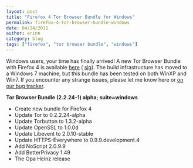 ```yaml
---
layout: post
title: "Firefox 4 Tor Browser Bundle for Windows"
permalink: firefox-4-tor-browser-bundle-windows
date: 04/24/2011
author: erinn
category: blog
tags: ["firefox", "tor browser bundle", "windows"]
---
```


Windows users, your time has finally arrived! A new Tor Browser Bundle with Firefox 4 is available [here](https://www.torproject.org/dist/torbrowser/tor-browser-2.2.24-1-alpha_en-US.exe) ( [sig](https://www.torproject.org/dist/torbrowser/tor-browser-2.2.24-1-alpha_en-US.exe.asc)). The build infrastructure has moved to a Windows 7 machine, but this bundle has been tested on both WinXP and Win7. If you encounter any strange issues, please let me know here or [on our bug tracker](https://trac.torproject.org).

**Tor Browser Bundle (2.2.24-1) alpha; suite=windows**

- Create new bundle for Firefox 4
- Update Tor to 0.2.2.24-alpha
- Update Torbutton to 1.3.2-alpha
- Update OpenSSL to 1.0.0d
- Update Libevent to 2.0.10-stable
- Update HTTPS-Everywhere to 0.9.9.development.4
- Add NoScript 2.0.9.9
- Add BetterPrivacy 1.49
- The Opa Heinz release

